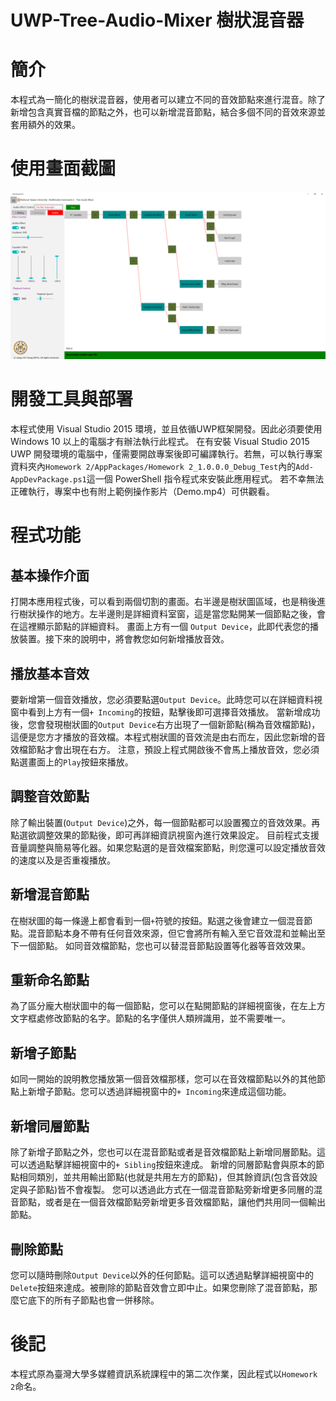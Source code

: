 # UWP-Tree-Audio-Mixer 樹狀混音器

# 簡介
本程式為一簡化的樹狀混音器，使用者可以建立不同的音效節點來進行混音。除了新增包含真實音檔的節點之外，也可以新增混音節點，結合多個不同的音效來源並套用額外的效果。


# 使用畫面截圖
![screenshot](https://raw.githubusercontent.com/lctseng/UWP-Tree-Audio-Mixer/master/screenshot.PNG)

# 開發工具與部署
本程式使用 Visual Studio 2015 環境，並且依循UWP框架開發。因此必須要使用 Windows 10 以上的電腦才有辦法執行此程式。
在有安裝 Visual Studio 2015 UWP 開發環境的電腦中，僅需要開啟專案後即可編譯執行。若無，可以執行專案資料夾內`Homework 2/AppPackages/Homework 2_1.0.0.0_Debug_Test`內的`Add-AppDevPackage.ps1`這一個 PowerShell 指令程式來安裝此應用程式。
若不幸無法正確執行，專案中也有附上範例操作影片（Demo.mp4）可供觀看。

# 程式功能

## 基本操作介面

打開本應用程式後，可以看到兩個切割的畫面。右半邊是樹狀圖區域，也是稍後進行樹狀操作的地方。左半邊則是詳細資料室窗，這是當您點開某一個節點之後，會在這裡顯示節點的詳細資料。
畫面上方有一個 `Output Device`，此即代表您的播放裝置。接下來的說明中，將會教您如何新增播放音效。

## 播放基本音效

要新增第一個音效播放，您必須要點選`Output Device`。此時您可以在詳細資料視窗中看到上方有一個`+ Incoming`的按鈕，點擊後即可選擇音效播放。
當新增成功後，您會發現樹狀圖的`Output Device`右方出現了一個新節點(稱為音效檔節點)，這便是您方才播放的音效檔。本程式樹狀圖的音效流是由右而左，因此您新增的音效檔節點才會出現在右方。
注意，預設上程式開啟後不會馬上播放音效，您必須點選畫面上的`Play`按鈕來播放。


## 調整音效節點

除了輸出裝置(`Output Device`)之外，每一個節點都可以設置獨立的音效效果。再點選欲調整效果的節點後，即可再詳細資訊視窗內進行效果設定。
目前程式支援音量調整與簡易等化器。如果您點選的是音效檔案節點，則您還可以設定播放音效的速度以及是否重複播放。

## 新增混音節點

在樹狀圖的每一條邊上都會看到一個`+`符號的按鈕。點選之後會建立一個混音節點。混音節點本身不帶有任何音效來源，但它會將所有輸入至它音效混和並輸出至下一個節點。
如同音效檔節點，您也可以替混音節點設置等化器等音效效果。

## 重新命名節點

為了區分龐大樹狀圖中的每一個節點，您可以在點開節點的詳細視窗後，在左上方文字框處修改節點的名字。節點的名字僅供人類辨識用，並不需要唯一。

## 新增子節點

如同一開始的說明教您播放第一個音效檔那樣，您可以在音效檔節點以外的其他節點上新增子節點。您可以透過詳細視窗中的`+ Incoming`來達成這個功能。

## 新增同層節點

除了新增子節點之外，您也可以在混音節點或者是音效檔節點上新增同層節點。這可以透過點擊詳細視窗中的`+ Sibling`按鈕來達成。
新增的同層節點會與原本的節點相同類別，並共用輸出節點(也就是共用左方的節點)，但其餘資訊(包含音效設定與子節點)皆不會複製。
您可以透過此方式在一個混音節點旁新增更多同層的混音節點，或者是在一個音效檔節點旁新增更多音效檔節點，讓他們共用同一個輸出節點。

## 刪除節點

您可以隨時刪除`Output Device`以外的任何節點。這可以透過點擊詳細視窗中的`Delete`按鈕來達成。被刪除的節點音效會立即中止。如果您刪除了混音節點，那麼它底下的所有子節點也會一併移除。

# 後記

本程式原為臺灣大學多媒體資訊系統課程中的第二次作業，因此程式以`Homework 2`命名。
